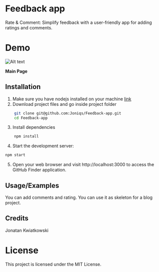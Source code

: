 # Feedback app

Rate & Comment: Simplify feedback with a user-friendly app for adding ratings and comments.

# Demo

![Alt text](./assets/demo_image.png)

**Main Page**

## Installation

1. Make sure you have nodejs installed on your machine [link](https://nodejs.org/en)
2. Download project files and go inside project folder

```bash
    git clone git@github.com:Joniqs/Feedback-app.git
    cd Feedback-app
```

3. Install dependencies

```bash
    npm install
```

4. Start the development server:

```bash
npm start
```

5. Open your web browser and visit http://localhost:3000 to access the GitHub Finder application.

## Usage/Examples

You can add comments and rating. You can use it as skeleton for a blog project.

## Credits

Jonatan Kwiatkowski

# License

This project is licensed under the MIT License.
